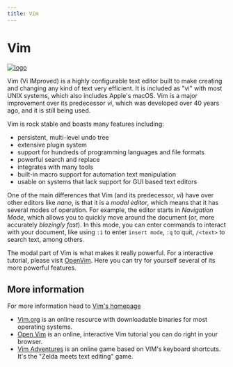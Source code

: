 ```yaml
---
title: Vim
---
```

# Vim

<a href='https://vim.sourceforge.io' target='_blank' rel='nofollow'>![logo](https://upload.wikimedia.org/wikipedia/commons/thumb/9/9f/Vimlogo.svg/75px-Vimlogo.svg.png "Vim logo")</a>

Vim (Vi IMproved) is a highly configurable text editor built to make creating and changing any kind of text very efficient. It is included as "vi" with most UNIX systems, which also includes Apple's macOS. Vim is a major improvement over its predecessor *vi*, which was developed over 40 years ago, and it is still being used.

Vim is rock stable and boasts many features including:
- persistent, multi-level undo tree
- extensive plugin system
- support for hundreds of programming languages and file formats
- powerful search and replace
- integrates with many tools
- built-in macro support for automation text manipulation
- usable on systems that lack support for GUI based text editors

One of the main differences that Vim (and its predecessor, *vi*) have over other editors like *nano*, is that it is a _modal editor_, which means that it has several modes of operation. For example, the editor starts in *Navigation Mode*, which allows you to quickly move around the document (or, more accurately _blazingly fast_). In this mode, you can enter commands to interact with your document, like using `:i` to enter `insert mode`, `:q` to quit, `/<text>` to search text, among others. 

The modal part of Vim is what makes it really powerful. For a interactive tutorial, please visit [OpenVim](http://www.openvim.com/). Here you can try for yourself several of its more powerful features.

## More information

For more information head to <a href='https://vim.sourceforge.io' target='_blank' rel='nofollow'>Vim's homepage</a>

* [Vim.org](https://www.vim.org/) is an online resource with downloadable binaries for most operating systems. 
* [Open Vim](http://www.openvim.com/) is an online, interactive Vim tutorial you can do right in your browser. 
* [Vim Adventures](https://vim-adventures.com) is an online game based on VIM's keyboard shortcuts. It's the "Zelda meets text editing" game.
